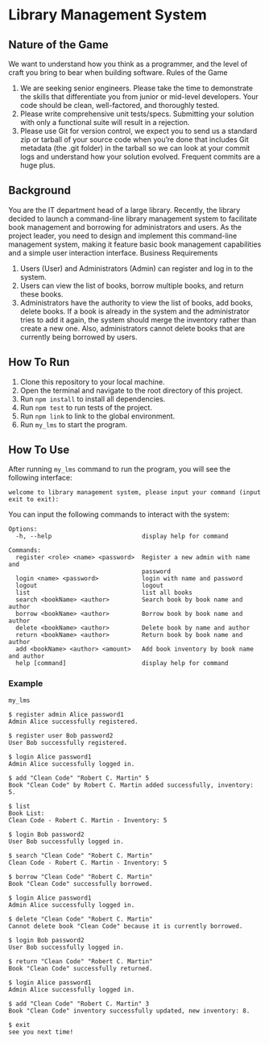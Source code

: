 # Library Management System

## Nature of the Game
We want to understand how you think as a programmer, and the level of craft you bring
to bear when building software.
Rules of the Game
1. We are seeking senior engineers. Please take the time to demonstrate the skills
   that differentiate you from junior or mid-level developers. Your code should be clean,
   well-factored, and thoroughly tested.
2. Please write comprehensive unit tests/specs. Submitting your solution with
   only a functional suite will result in a rejection.
3. Please use Git for version control, we expect you to send us a standard zip or
   tarball of your source code when you’re done that includes Git metadata (the .git
   folder) in the tarball so we can look at your commit logs and understand how
   your solution evolved. Frequent commits are a huge plus.
  
## Background
   You are the IT department head of a large library. Recently, the library decided to
   launch a command-line library management system to facilitate book management and
   borrowing for administrators and users. As the project leader, you need to design and
   implement this command-line management system, making it feature basic book
   management capabilities and a simple user interaction interface.
   Business Requirements
1. Users (User) and Administrators (Admin) can register and log in to the system.
2. Users can view the list of books, borrow multiple books, and return these books.
3. Administrators have the authority to view the list of books, add books, delete
   books. If a book is already in the system and the administrator tries to add it
   again, the system should merge the inventory rather than create a new one. Also,
   administrators cannot delete books that are currently being borrowed by users.

## How To Run
1. Clone this repository to your local machine.
2. Open the terminal and navigate to the root directory of this project.
3. Run `npm install` to install all dependencies.
4. Run `npm test` to run tests of the project.
5. Run `npm link` to link to the global environment.
6. Run `my_lms` to start the program.

## How To Use
After running `my_lms` command to run the program, you will see the following interface:

```welcome to library management system, please input your command (input exit to exit):```

You can input the following commands to interact with the system:
```shell
Options:
  -h, --help                         display help for command

Commands:
  register <role> <name> <password>  Register a new admin with name and
                                     password
  login <name> <password>            login with name and password
  logout                             logout
  list                               list all books
  search <bookName> <author>         Search book by book name and author
  borrow <bookName> <author>         Borrow book by book name and author
  delete <bookName> <author>         Delete book by name and author
  return <bookName> <author>         Return book by book name and author
  add <bookName> <author> <amount>   Add book inventory by book name and author
  help [command]                     display help for command
```

### Example
```shell
my_lms

$ register admin Alice password1
Admin Alice successfully registered.

$ register user Bob password2
User Bob successfully registered.

$ login Alice password1
Admin Alice successfully logged in.

$ add "Clean Code" "Robert C. Martin" 5
Book "Clean Code" by Robert C. Martin added successfully, inventory: 5.

$ list
Book List:
Clean Code - Robert C. Martin - Inventory: 5

$ login Bob password2
User Bob successfully logged in.

$ search "Clean Code" "Robert C. Martin"
Clean Code - Robert C. Martin - Inventory: 5

$ borrow "Clean Code" "Robert C. Martin"
Book "Clean Code" successfully borrowed.

$ login Alice password1
Admin Alice successfully logged in.

$ delete "Clean Code" "Robert C. Martin"
Cannot delete book "Clean Code" because it is currently borrowed.

$ login Bob password2
User Bob successfully logged in.

$ return "Clean Code" "Robert C. Martin"
Book "Clean Code" successfully returned.

$ login Alice password1
Admin Alice successfully logged in.

$ add "Clean Code" "Robert C. Martin" 3
Book "Clean Code" inventory successfully updated, new inventory: 8.

$ exit
see you next time!
```
